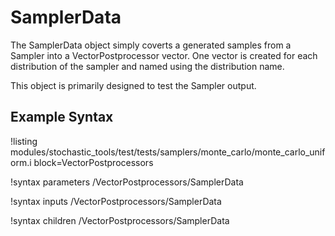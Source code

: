 # SamplerData

The SamplerData object simply coverts a generated samples from a Sampler into a VectorPostprocessor
vector. One vector is created for each distribution of the sampler and named using the
distribution name.

This object is primarily designed to test the Sampler output.

## Example Syntax

!listing modules/stochastic_tools/test/tests/samplers/monte_carlo/monte_carlo_uniform.i block=VectorPostprocessors

!syntax parameters /VectorPostprocessors/SamplerData

!syntax inputs /VectorPostprocessors/SamplerData

!syntax children /VectorPostprocessors/SamplerData
